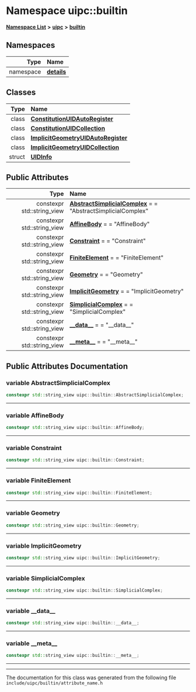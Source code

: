 

# Namespace uipc::builtin



[**Namespace List**](namespaces.md) **>** [**uipc**](namespaceuipc.md) **>** [**builtin**](namespaceuipc_1_1builtin.md)


















## Namespaces

| Type | Name |
| ---: | :--- |
| namespace | [**details**](namespaceuipc_1_1builtin_1_1details.md) <br> |


## Classes

| Type | Name |
| ---: | :--- |
| class | [**ConstitutionUIDAutoRegister**](classuipc_1_1builtin_1_1_constitution_u_i_d_auto_register.md) <br> |
| class | [**ConstitutionUIDCollection**](classuipc_1_1builtin_1_1_constitution_u_i_d_collection.md) <br> |
| class | [**ImplicitGeometryUIDAutoRegister**](classuipc_1_1builtin_1_1_implicit_geometry_u_i_d_auto_register.md) <br> |
| class | [**ImplicitGeometryUIDCollection**](classuipc_1_1builtin_1_1_implicit_geometry_u_i_d_collection.md) <br> |
| struct | [**UIDInfo**](structuipc_1_1builtin_1_1_u_i_d_info.md) <br> |






## Public Attributes

| Type | Name |
| ---: | :--- |
|  constexpr std::string\_view | [**AbstractSimplicialComplex**](#variable-abstractsimplicialcomplex)   = = "AbstractSimplicialComplex"<br> |
|  constexpr std::string\_view | [**AffineBody**](#variable-affinebody)   = = "AffineBody"<br> |
|  constexpr std::string\_view | [**Constraint**](#variable-constraint)   = = "Constraint"<br> |
|  constexpr std::string\_view | [**FiniteElement**](#variable-finiteelement)   = = "FiniteElement"<br> |
|  constexpr std::string\_view | [**Geometry**](#variable-geometry)   = = "Geometry"<br> |
|  constexpr std::string\_view | [**ImplicitGeometry**](#variable-implicitgeometry)   = = "ImplicitGeometry"<br> |
|  constexpr std::string\_view | [**SimplicialComplex**](#variable-simplicialcomplex)   = = "SimplicialComplex"<br> |
|  constexpr std::string\_view | [**\_\_data\_\_**](#variable-__data__)   = = "\_\_data\_\_"<br> |
|  constexpr std::string\_view | [**\_\_meta\_\_**](#variable-__meta__)   = = "\_\_meta\_\_"<br> |












































## Public Attributes Documentation




### variable AbstractSimplicialComplex 

```C++
constexpr std::string_view uipc::builtin::AbstractSimplicialComplex;
```




<hr>



### variable AffineBody 

```C++
constexpr std::string_view uipc::builtin::AffineBody;
```




<hr>



### variable Constraint 

```C++
constexpr std::string_view uipc::builtin::Constraint;
```




<hr>



### variable FiniteElement 

```C++
constexpr std::string_view uipc::builtin::FiniteElement;
```




<hr>



### variable Geometry 

```C++
constexpr std::string_view uipc::builtin::Geometry;
```




<hr>



### variable ImplicitGeometry 

```C++
constexpr std::string_view uipc::builtin::ImplicitGeometry;
```




<hr>



### variable SimplicialComplex 

```C++
constexpr std::string_view uipc::builtin::SimplicialComplex;
```




<hr>



### variable \_\_data\_\_ 

```C++
constexpr std::string_view uipc::builtin::__data__;
```




<hr>



### variable \_\_meta\_\_ 

```C++
constexpr std::string_view uipc::builtin::__meta__;
```




<hr>

------------------------------
The documentation for this class was generated from the following file `include/uipc/builtin/attribute_name.h`

